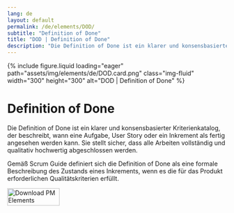 ```yaml
---
lang: de
layout: default
permalink: /de/elements/DOD/
subtitle: "Definition of Done"
title: "DOD | Definition of Done"
description: "Die Definition of Done ist ein klarer und konsensbasierter Kriterienkatalog, der beschreibt, wann eine Aufgabe, User Story oder ein Inkrement als fertig angesehen werden kann. Sie stellt sicher, dass alle Arbeiten vollständig und qualitativ hochwertig abgeschlossen werden.   Gemäß Scrum Guide definiert sich die Definition of Done als eine formale Beschreibung des Zustands eines Inkrements, wenn es die für das Produkt erforderlichen Qualitätskriterien erfüllt."
---
```


{% include figure.liquid loading="eager" path="assets/img/elements/de/DOD.card.png" class="img-fluid" width="300" height="300" alt="DOD | Definition of Done" %}

# Definition of Done

Die Definition of Done ist ein klarer und konsensbasierter Kriterienkatalog, der beschreibt, wann eine Aufgabe, User Story oder ein Inkrement als fertig angesehen werden kann. Sie stellt sicher, dass alle Arbeiten vollständig und qualitativ hochwertig abgeschlossen werden. 

Gemäß Scrum Guide definiert sich die Definition of Done als eine formale Beschreibung des Zustands eines Inkrements, wenn es die für das Produkt erforderlichen Qualitätskriterien erfüllt.

<a href="https://apps.apple.com/app/apple-store/id6738084498?pt=127441684&ct=website&mt=8">
  <img src="{{ "assets/img/en/appstore.png" | relative_url }}" width="120" height="40" alt="Download PM Elements">
</a>
